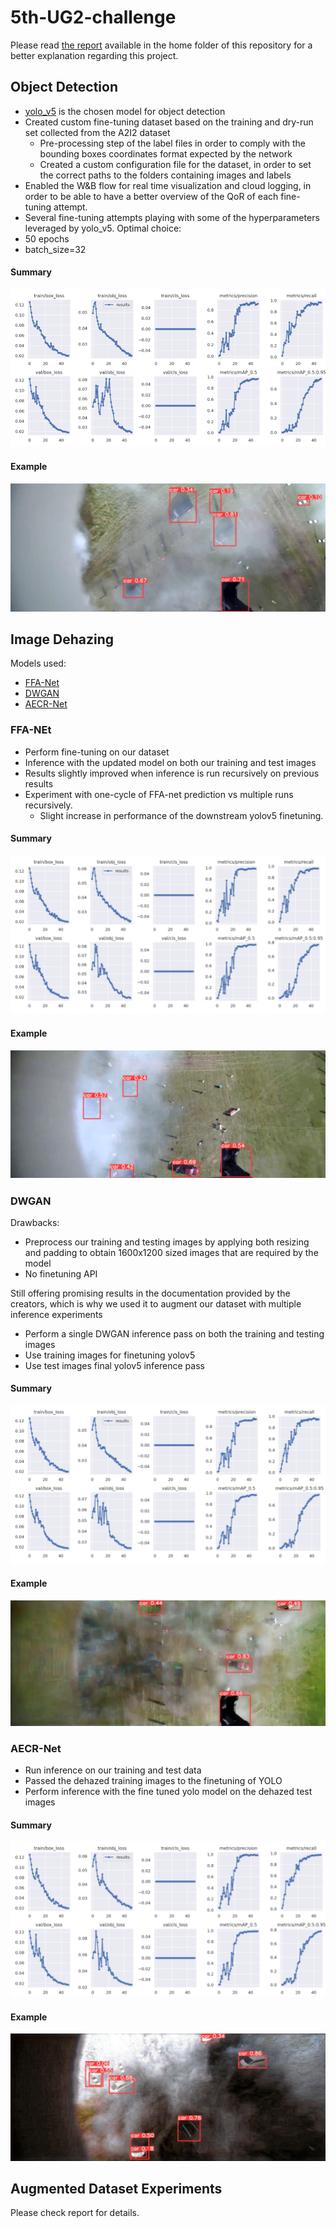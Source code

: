 # 5th-UG2-challenge

Please read [the report](/report.pdf) available in the home folder of this repository for a better explanation regarding this project.

## Object Detection
- [yolo_v5](https://github.com/gabriele-tombesi96/5th-UG2-challenge/tree/main/obj_detection/yolov5) is the chosen model for object detection
- Created custom fine-tuning dataset based on the training and dry-run set collected from the A2I2 dataset
  - Pre-processing step of the label files in order to comply with the bounding boxes coordinates format expected by the network
  - Created a custom configuration file for the dataset, in order to set the correct paths to the folders containing images and labels
-  Enabled the W&B flow for real time visualization and cloud logging, in order to be able to have a better overview of the QoR of each fine-tuning attempt.
-  Several fine-tuning attempts playing with some of the hyperparameters leveraged by yolo_v5. Optimal choice:
-  50 epochs
-  batch_size=32

#### Summary
![training](figures/1.png)

#### Example
![objdetect](figures/2.png)

## Image Dehazing
Models used:
- [FFA-Net](/image_dehazing/FFA-Net/)
- [DWGAN](/image_dehazing/DWGAN/)
- [AECR-Net](/image_dehazing/AECRNET_output/)

### FFA-NEt
- Perform fine-tuning on our dataset 
- Inference with the updated model on both our training and test images
- Results slightly improved when inference is run recursively on previous results
- Experiment with one-cycle of FFA-net prediction vs multiple runs recursively.
  - Slight increase in performance of the downstream yolov5 finetuning.
#### Summary
![ffanetsum](figures/3.png)
#### Example 
![ffanetexample](figures/4.png)

### DWGAN

Drawbacks:
- Preprocess our training and testing images by applying both resizing and padding to obtain 1600x1200 sized images that are required by the model
- No finetuning API

Still offering promising results in the documentation provided by the creators, which is why we used it to augment our dataset with multiple inference experiments

- Perform a single DWGAN inference pass on both the training and testing images
- Use training images for finetuning yolov5
- Use test images final yolov5 inference pass

#### Summary
![dwgansum](figures/5.png)
#### Example
![dwganex](figures/6.png)

### AECR-Net 
- Run inference on our training and test data
- Passed the dehazed training images to the finetuning of YOLO
- Perform inference with the fine tuned yolo model on the dehazed test images
#### Summary
![aecrnetsum](figures/7.png)
#### Example
![aecrnetex](figures/8.png)

## Augmented Dataset Experiments
Please check report for details.
